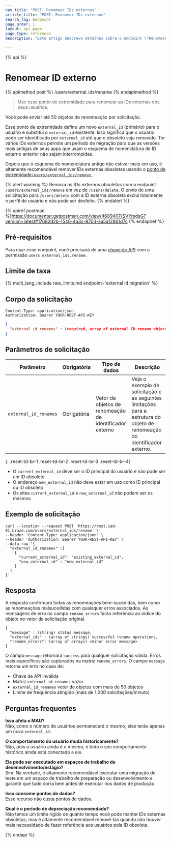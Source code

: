 ```yaml
---
nav_title: "POST: Renomear IDs externos"
article_title: "POST: Renomear IDs externos"
search_tag: Endpoint
page_order: 1
layout: api_page
page_type: reference
description: "Este artigo descreve detalhes sobre o endpoint \"Renomear IDs externos\"."

---
```

{% api %}
# Renomear ID externo
{% apimethod post %}
/users/external_ids/rename
{% endapimethod %}

> Use esse ponto de extremidade para renomear as IDs externas dos seus usuários. 

Você pode enviar até 50 objetos de renomeação por solicitação. 

Esse ponto de extremidade define um novo `external_id` (primário) para o usuário e substitui o `external_id` existente. Isso significa que o usuário pode ser identificado por `external_id` até que o obsoleto seja removido. Ter vários IDs externos permite um período de migração para que as versões mais antigas de seus apps que usam o esquema de nomenclatura de ID externo anterior não sejam interrompidas. 

Depois que o esquema de nomenclatura antigo não estiver mais em uso, é altamente recomendável remover IDs externas obsoletas usando o [ponto de extremidade`/users/external_ids/remove` ]({{site.baseurl}}/api/endpoints/user_data/external_id_migration/post_external_ids_remove).

{% alert warning %}
Remova os IDs externos obsoletos com o endpoint `/users/external_ids/remove` em vez de `/users/delete`. O envio de uma solicitação para `/users/delete` com a ID externa obsoleta exclui totalmente o perfil do usuário e não pode ser desfeito.
{% endalert %}

{% apiref postman %}https://documenter.getpostman.com/view/4689407/SVYrsdsG?version=latest#17682d2b-1546-4a3c-9703-aa5a12861d7c {% endapiref %}

## Pré-requisitos

Para usar esse endpoint, você precisará de uma [chave de API]({{site.baseurl}}/api/api_key/) com a permissão `users.external_ids.rename`.

## Limite de taxa

{% multi_lang_include rate_limits.md endpoint='external id migration' %}

## Corpo da solicitação

```
Content-Type: application/json
Authorization: Bearer YOUR-REST-API-KEY
```

```json
{
  "external_id_renames" : (required, array of external ID rename objects)
}
```

## Parâmetros de solicitação

| Parâmetro | Obrigatória | Tipo de dados | Descrição |
| --------- | ---------| --------- | ----------- |
| `external_id_renames` | Obrigatória | Vetor de objetos de renomeação de identificador externo | Veja o exemplo de solicitação e as seguintes limitações para a estrutura do objeto de renomeação do identificador externo. |
{: .reset-td-br-1 .reset-td-br-2 .reset-td-br-3  .reset-td-br-4}

- O `current_external_id` deve ser o ID principal do usuário e não pode ser um ID obsoleto
- O endereço `new_external_id` não deve estar em uso como ID principal ou ID obsoleto
- Os sites `current_external_id` e `new_external_id` não podem ser os mesmos

## Exemplo de solicitação
```
curl --location --request POST 'https://rest.iad-01.braze.com/users/external_ids/rename' \
--header 'Content-Type: application/json' \
--header 'Authorization: Bearer YOUR-REST-API-KEY' \
--data-raw '{
  "external_id_renames" :[
    {
      "current_external_id": "existing_external_id",
      "new_external_id" : "new_external_id"
    }
  ]
}'
```

## Resposta 
A resposta confirmará todas as renomeações bem-sucedidas, bem como as renomeações malsucedidas com quaisquer erros associados. As mensagens de erro no campo `rename_errors` farão referência ao índice do objeto no vetor da solicitação original.

```
{
  "message" : (string) status message,
  "external_ids" : (array of strings) successful rename operations,
  "rename_errors": (array of arrays) <minor error message>
}
```

O campo `message` retornará `success` para qualquer solicitação válida. Erros mais específicos são capturados na matriz `rename_errors`. O campo `message` retorna um erro no caso de:
- Chave de API inválida
- Matriz `external_id_renames` vazia
- `external_id_renames` vetor de objetos com mais de 50 objetos
- Limite de frequência atingido (mais de 1.000 solicitações/minuto)

## Perguntas frequentes

**Isso afeta o MAU?**<br>
Não, como o número de usuários permanecerá o mesmo, eles terão apenas um novo `external_id`.

**O comportamento do usuário muda historicamente?**<br>
Não, pois o usuário ainda é o mesmo, e todo o seu comportamento histórico ainda está conectado a ele.

**Ele pode ser executado em espaços de trabalho de desenvolvimento/estágio?**<br>
Sim. Na verdade, é altamente recomendável executar uma migração de teste em um espaço de trabalho de preparação ou desenvolvimento e garantir que tudo corra bem antes de executar nos dados de produção.

**Isso consome pontos de dados?**<br>
Esse recurso não custa pontos de dados.

**Qual é o período de depreciação recomendado?**<br>
Não temos um limite rígido de quanto tempo você pode manter IDs externas obsoletas, mas é altamente recomendável removê-las quando não houver mais necessidade de fazer referência aos usuários pela ID obsoleta.

{% endapi %}
